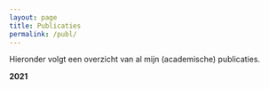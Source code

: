 ```yaml
---
layout: page
title: Publicaties
permalink: /publ/
---
```

Hieronder volgt een overzicht van al mijn (academische) publicaties.

**2021**

